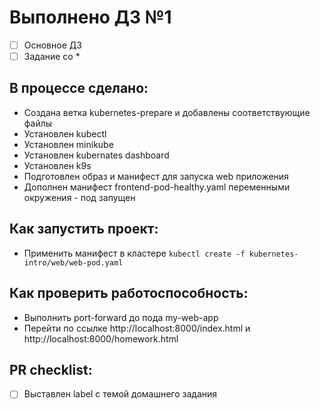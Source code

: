 # Выполнено ДЗ №1

 - [ ] Основное ДЗ
 - [ ] Задание со *

## В процессе сделано:
 - Создана ветка kubernetes-prepare и добавлены соответствующие файлы
 - Установлен kubectl
 - Установлен minikube
 - Установлен kubernates dashboard
 - Установлен k9s
 - Подготовлен образ и манифест для запуска web приложения
 - Дополнен манифест frontend-pod-healthy.yaml переменными окружения - под запущен

## Как запустить проект:
 - Применить манифест в кластере
 ```kubectl create -f kubernetes-intro/web/web-pod.yaml``` 

## Как проверить работоспособность:
 - Выполнить port-forward до пода my-web-app
 - Перейти по ссылке http://localhost:8000/index.html и http://localhost:8000/homework.html

## PR checklist:
 - [ ] Выставлен label с темой домашнего задания
